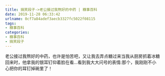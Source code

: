 ```yaml
---
title: 搞笑段子->老公接过我熬好的中药 | 糗事百科
date: 2019-11-28 06:33:42
urlname: 0cf7a84adef3aecb3327fc5022f08115
tags: 
- 糗事百科
categories:
- 糗事百科
- 搞笑段子
---
```

老公接过我熬好的中药，也许是怕苦吧，又让我去弄点糖过来当我从厨房抓着冰糖回来时，他拿我的银耳钉仰着脸在看…看到我大大问号的表情:那个，我刚刚不小心把你的耳钉掉碗里了！


